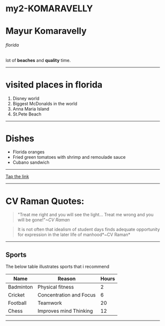 # my2-KOMARAVELLY
# Mayur Komaravelly
###### florida
lot of **beaches** and **quality** time.

***

# visited places  in florida

1. Disney world
2. Biggest McDonalds in the world
3. Anna Maria Island
4. St.Pete Beach

***

# Dishes 

* Florida oranges
* Fried green tomatoes with shrimp and remoulade sauce
* Cubano sandwich 

---
[Tap the link](Mystats.md)

***

# CV Raman Quotes:
>"Treat me right and you will see the light… Treat me wrong and you will be gone!"*~CV Raman*

>It is not often that idealism of student days finds adequate opportunity for expression in the later life of manhood*~CV Raman*

---
## Sports
The below table illustrates sports that i recommend

| Name | Reason | Hours |
| ---------------|-------------|------------|
| Badminton | Physical fitness | 2 |
| Cricket | Concentration and Focus | 6 |
| Football | Teamwork | 20 |
| Chess | Improves mind Thinking | 12 |

***





